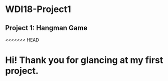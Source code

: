 # WDI18-Project1
## Project 1: Hangman Game
<<<<<<< HEAD

Hi! Thank you for glancing at my first project.
=======


